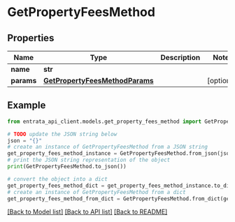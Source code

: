 # GetPropertyFeesMethod


## Properties

Name | Type | Description | Notes
------------ | ------------- | ------------- | -------------
**name** | **str** |  | 
**params** | [**GetPropertyFeesMethodParams**](GetPropertyFeesMethodParams.md) |  | [optional] 

## Example

```python
from entrata_api_client.models.get_property_fees_method import GetPropertyFeesMethod

# TODO update the JSON string below
json = "{}"
# create an instance of GetPropertyFeesMethod from a JSON string
get_property_fees_method_instance = GetPropertyFeesMethod.from_json(json)
# print the JSON string representation of the object
print(GetPropertyFeesMethod.to_json())

# convert the object into a dict
get_property_fees_method_dict = get_property_fees_method_instance.to_dict()
# create an instance of GetPropertyFeesMethod from a dict
get_property_fees_method_from_dict = GetPropertyFeesMethod.from_dict(get_property_fees_method_dict)
```
[[Back to Model list]](../README.md#documentation-for-models) [[Back to API list]](../README.md#documentation-for-api-endpoints) [[Back to README]](../README.md)


